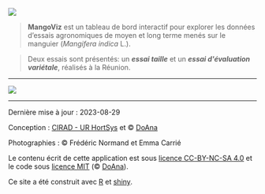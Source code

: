 <p class="center">
  <span>
    <img src="mangoviz-logo.png" id="logo"> 
  </span>
</p>

> **MangoViz** est un tableau de bord interactif pour explorer les données d’essais agronomiques de moyen et long terme menés sur le manguier (*Mangifera indica* L.).

> Deux essais sont présentés: un ***essai taille*** et un ***essai d'évaluation variétale***, réalisés à la Réunion.


***

<p class="center">
  <span>
    <img src="bande_illustrations.png" class="inbox-img">
   </span>
</p>


***



Dernière mise à jour : 2023-08-29



Conception : <a href="https://ur-hortsys.cirad.fr/" target="_blank">CIRAD - UR HortSys</a>  et © <a href="https://doana-r.com" target="_blank">DoAna</a>

Photographies : © Frédéric Normand et Emma Carrié

Le contenu écrit de cette application est sous <a href="https://creativecommons.org/licenses/by-nc-sa/4.0/" target="_blank">licence CC-BY-NC-SA 4.0</a> et le code sous <a href="https://mit-license.org/" target="_blank">licence MIT</a> (© <a href="https://doana-r.com" target="_blank">DoAna</a>).

Ce site a été construit avec <a href="https://www.r-project.org/" target="_blank">R</a> et <a href="https://shiny.rstudio.com/" target="_blank">shiny</a>.

<!--Code source : https://gitlab.com/cirad-apps/mangoviz-->




